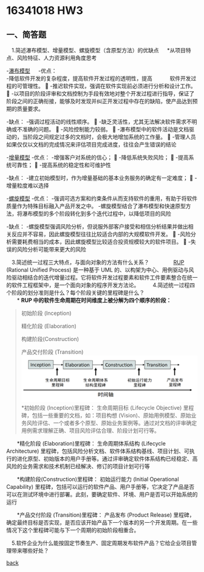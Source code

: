﻿---
layout: default
---
# 16341018 HW3

## 一、简答题
　1.简述瀑布模型、增量模型、螺旋模型（含原型方法）的优缺点
　    *从项目特点、风险特征、人力资源利用角度思考
    
-[瀑布模型]( https://en.wikipedia.org/wiki/Waterfall_model)
　 -优点：  
     -降低软件开发的复杂程度，提高软件开发过程的透明性，提高
　　　软件开发过程的可管理性。
   -推迟软件实现，强调在软件实现前必须进行分析和设计工作。
   -以项目的阶段评审和文档控制为手段有效地对整个开发过程进行指导，保证了阶段之间的正确衔接，能够及时发现并纠正开发过程中存在的缺陷，使产品达到预期的质量要求。 

  -缺点：
     -强调过程活动的线性顺序。
   -缺乏灵活性，尤其无法解决软件需求不明确或不准确的问题。
   -风险控制能力较弱。
   -瀑布模型中的软件活动是文档驱动的，当阶段之间规定过多的文档时，会极大地增加系统的工作量。
   -管理人员如果仅仅以文档的完成情况来评估项目完成进度，往往会产生错误的结论

  -[增量模型]( https://en.wikipedia.org/wiki/Iterative_and_incremental_development)
  -优点：
     -增强客户对系统的信心；
   -降低系统失败风险；
   -提高系统可靠性；
   -提高系统的稳定性和可维护性
      
 -缺点：
     -建立初始模型时，作为增量基础的基本业务服务的确定有一定难度；
   -增量粒度难以选择

-[螺旋模型]( https://en.wikipedia.org/wiki/Spiral_model)
  -优点：
     -强调可选方案和约束条件从而支持软件的重用，有助于将软件质量作为特殊目标融入产品开发之中。
     -螺旋模型结合了瀑布模型和快速原型方法，将瀑布模型的多个阶段转化到多个迭代过程中，以降低项目的风险
           
-缺点：
     -螺旋模型强调风险分析，但说服外部客户接受和相信分析结果并做出相关反应并不容易，因此螺旋模型往往比较适合内部的大规模软件开发。
   -风险分析需要耗费相当的成本，因此螺旋模型比较适合投资规模较大的软件项目。
   -失误的风险分析可能带来更大的风险


　3.简述统一过程三大特点，与面向对象的方法有什么关系？
　
　　　[RUP](https://en.wikipedia.org/wiki/Rational_Unified_Process) (Rational Unified Process) 是一种基于 UML 的、以构架为中心、用例驱动与风险驱动相结合的迭代增量过程。它将软件开发过程要素和软件工件要素整合在统一的软件工程框架中，是一个面向对象的程序开发方法论。
　
　4.简述统一过程四个阶段的划分准则是什么？每个阶段关键的里程碑是什么？
　   
　　* **RUP 中的软件生命周期在时间维度上被分解为四个顺序的阶段：**

>初始阶段 (Inception)
>
>精化阶段 (Elaboration)
>
>构建阶段(Construction) 
>
>产品交付阶段 (Transition)
　
　![四个顺序的阶段]( image/4phase.png)
　
　　*初始阶段 (Inception)里程碑：
      生命周期目标 (Lifecycle Objective) 里程碑，包括一些重要的文档，如：项目构想 (Vision)、原始用例模型、原始业务风险评估、一个或者多个原型、原始业务案例等。通过对文档的评审确定用例需求理解正确、项目风险评估合理、阶段计划可行等。

　　*精化阶段 (Elaboration)里程碑：
      生命周期体系结构 (Lifecycle Architecture) 里程碑，包括风险分析文档、软件体系结构基线、项目计划、可执行的进化原型、初始版本的用户手册等。通过评审确定软件体系结构已经稳定、高风险的业务需求和技术机制已经解决、修订的项目计划可行等

　　*构建阶段(Construction)里程碑：
       初始运行能力 (Initial Operational Capability) 里程碑，包括可以运行的软件产品、用户手册等，它决定了产品是否可以在测试环境中进行部署。此刻，要确定软件、环境、用户是否可以开始系统的运行

　　*产品交付阶段 (Transition)里程碑：
      产品发布 (Product Release) 里程碑，确定最终目标是否实现，是否应该开始产品下一个版本的另一个开发周期。在一些情况下这个里程碑可能与下一个周期的初始阶段相重合。

　5.软件企业为什么能按固定节奏生产、固定周期发布软件产品？它给企业项目管理带来哪些好处？

[back](./)

